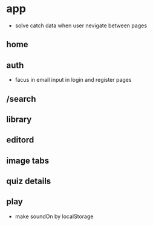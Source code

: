 # app

- solve catch data when user nevigate between pages

## home

## auth

- facus in  email input in login and register pages

## /search

## library

## editord

## image tabs

## quiz details

## play

- make soundOn by localStorage
